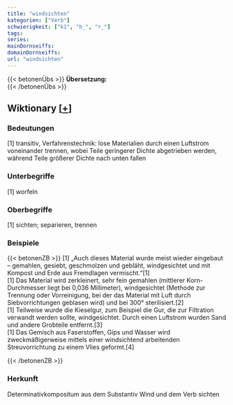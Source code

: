 ```yaml
---
title: "windsichten"
kategorien: ["Verb"]
schwierigkeit: ["k1", "h_", "r_"]
tags:
series:
mainDornseiffs:
domainDornseiffs:
url: "windsichten"
---
```


{{< betonenÜbs >}}
**Übersetzung:**  
{{< /betonenÜbs >}}

## Wiktionary [[+](https://de.wiktionary.org/wiki/windsichten)]

### Bedeutungen
[1] transitiv, Verfahrenstechnik: lose Materialien durch einen Luftstrom voneinander trennen, wobei Teile geringerer Dichte abgetrieben werden, während Teile größerer Dichte nach unten fallen  

### Unterbegriffe
[1] worfeln  

### Oberbegriffe
[1] sichten; separieren, trennen  

### Beispiele
{{< betonenZB >}}
[1] „Auch dieses Material wurde meist wieder eingebaut – gemahlen, gesiebt, geschmolzen und gebläht, windgesichtet und mit Kompost und Erde aus Fremdlagen vermischt.“[1]  
[1] Das Material wird zerkleinert, sehr fein gemahlen (mittlerer Korn-Durchmesser liegt bei 0,036 Millimeter), windgesichtet (Methode zur Trennung oder Vorreinigung, bei der das Material mit Luft durch Siebvorrichtungen geblasen wird) und bei 300° sterilisiert.[2]  
[1] Teilweise wurde die Kieselgur, zum Beispiel die Gur, die zur Filtration verwandt werden sollte, windgesichtet. Durch einen Luftstrom wurden Sand und andere Grobteile entfernt.[3]  
[1] Das Gemisch aus Faserstoffen, Gips und Wasser wird zweckmäßigerweise mittels einer windsichtend arbeitenden Streuvorrichtung zu einem Vlies geformt.[4]  

{{< /betonenZB >}}
### Herkunft
Determinativkompositum aus dem Substantiv Wind und dem Verb sichten  



